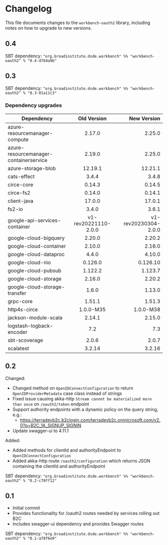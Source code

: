 # Changelog

This file documents changes to the `workbench-oauth2` library, including notes on how to upgrade to new versions.

## 0.4

SBT dependency: `"org.broadinstitute.dsde.workbench" %% "workbench-oauth2" % "0.4-d764a9b"`

## 0.3

SBT dependency: `"org.broadinstitute.dsde.workbench" %% "workbench-oauth2" % "0.3-01a11c3"`

### Dependency upgrades
| Dependency   |      Old Version      |  New Version |
|----------|:-------------:|------:|
| azure-resourcemanager-compute |  2.17.0 | 2.25.0 |
| azure-resourcemanager-containerservice |  2.19.0 | 2.25.0 |
| azure-storage-blob |  12.19.1 | 12.21.1 |
| cats-effect |  3.4.4 | 3.4.8 |
| circe-core |  0.14.3 | 0.14.5 |
| circe-fs2 |  0.14.0 | 0.14.1 |
| client-java |  17.0.0 | 17.0.1 |
| fs2-io |  3.4.0 | 3.6.1 |
| google-api-services-container |  v1-rev20221110-2.0.0 | v1-rev20230304-2.0.0 |
| google-cloud-bigquery |  2.20.0 | 2.20.2 |
| google-cloud-container |  2.10.0 | 2.16.0 |
| google-cloud-dataproc |  4.4.0 | 4.10.0 |
| google-cloud-nio |  0.126.0 | 0.126.10 |
| google-cloud-pubsub |  1.122.2 | 1.123.7 |
| google-cloud-storage |  2.16.0 | 2.20.2 |
| google-cloud-storage-transfer |  1.6.0 | 1.13.0 |
| grpc-core |  1.51.1 | 1.51.3 |
| http4s-circe |  1.0.0-M35 | 1.0.0-M38 |
| jackson-module-scala |  2.14.1 | 2.15.0 |
| logstash-logback-encoder |  7.2 | 7.3 |
| sbt-scoverage |  2.0.6 | 2.0.7 |
| scalatest |  3.2.14 | 3.2.16 |

## 0.2

Changed:
- Changed method on `OpenIDConnectConfiguration` to return `OpenIDProviderMetadata` case class instead of strings
- Fixed issue causing akka-http `Stream cannot be materialized more than once` on `/oauth2/token` endpoint
- Support authority endpoints with a dynamic policy on the query string, e.g.:
   - https://terradevb2c.b2clogin.com/terradevb2c.onmicrosoft.com/v2.0?p=B2C_1A_SIGNUP_SIGNIN
- Update swagger-ui to 4.11.1

Added:
- Added methods for clientId and authorityEndpoint to `OpenIDConnectConfiguration`
- Added akka-http route `/oauth2/configuration` which returns JSON containing the clientId and authorityEndpoint

SBT dependency: `"org.broadinstitute.dsde.workbench" %% "workbench-oauth2" % "0.2-c70ff12"`

## 0.1

- Initial commit
- Provides functionality for /oauth2 routes needed by services rolling out B2C
- Includes swagger-ui dependency and provides Swagger routes

SBT dependency: `"org.broadinstitute.dsde.workbench" %% "workbench-oauth2" % "0.1-a78f6e9"`

